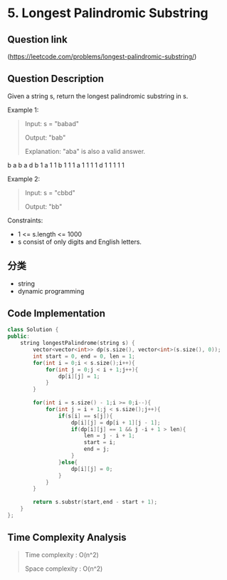 # 5. Longest Palindromic Substring

## Question link
(https://leetcode.com/problems/longest-palindromic-substring/)

## Question Description
Given a string s, return the longest palindromic substring in s.

Example 1:

> Input: s = "babad"
>
> Output: "bab"
>
> Explanation: "aba" is also a valid answer.

   b a b a d
 b 1
 a 1 1
 b 1 1 1
 a 1 1 1 1
 d 1 1 1 1 1


Example 2:

> Input: s = "cbbd"
>
> Output: "bb"

Constraints:
* 1 <= s.length <= 1000
* s consist of only digits and English letters.

## 分类
- string
- dynamic programming

## Code Implementation
```c++
class Solution {
public:     
    string longestPalindrome(string s) {
        vector<vector<int>> dp(s.size(), vector<int>(s.size(), 0));
        int start = 0, end = 0, len = 1;
        for(int i = 0;i < s.size();i++){
            for(int j = 0;j < i + 1;j++){
                dp[i][j] = 1;
            }
        }
        
        for(int i = s.size() - 1;i >= 0;i--){
            for(int j = i + 1;j < s.size();j++){
                if(s[i] == s[j]){
                    dp[i][j] = dp[i + 1][j - 1];
                    if(dp[i][j] == 1 && j -i + 1 > len){
                        len = j - i + 1;
                        start = i;
                        end = j;
                    }
                }else{
                    dp[i][j] = 0;
                }
            }
        }
        
        return s.substr(start,end - start + 1);
    }
};
```

## Time Complexity Analysis
> Time complexity  : O(n^2)
>
> Space complexity : O(n^2)